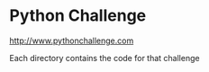 # Python Challenge
http://www.pythonchallenge.com

Each directory contains the code for that challenge

